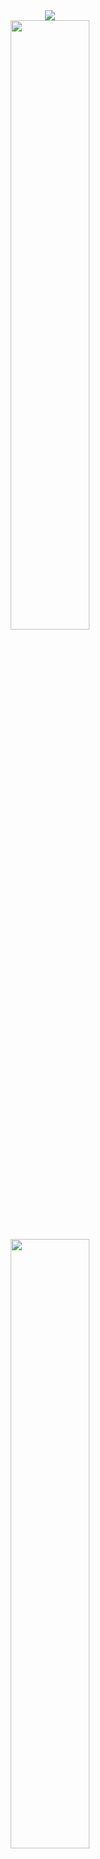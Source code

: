 <div align="center"> 
  <img src="https://img.shields.io/badge/yusc-echo-brightgreen"/> 
</div>
<div align="center">
  <img src="https://github-readme-stats.vercel.app/api?username=yusc-echo&show_icons=true&theme=tokyonight" width="50%">
  <img src="https://github-readme-stats.vercel.app/api/top-langs/?username=yusc-echo&layout=compact&theme=tokyonight" width="50%">
  <br/>
</div>
